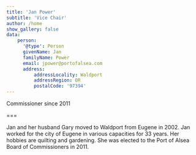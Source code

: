 ```yaml
---
title: 'Jan Power'
subtitle: 'Vice Chair'
author: /home
show_gallery: false
data:
    person:
      '@type': Person
      givenName: Jan
      familyName: Power
      email: jpower@portofalsea.com
      address:
          addressLocality: Waldport
          addressRegion: OR
          postalCode: '97394'
---
```



Commissioner since 2011


===

Jan and her husband Gary moved to Waldport from Eugene in 2002. Jan worked for the city of Eugene in various capacities for 33 years. Her hobbies are quilting and gardening. She was elected to the Port of Alsea Board of Commissioners in 2011.
